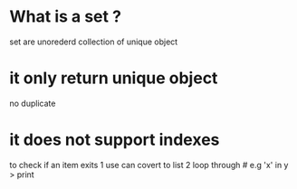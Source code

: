# What is a set ?
set are unorederd collection of unique object

# it only return unique object 
no duplicate 

# it does not support indexes
to check if an item exits 
1 use can covert to list 
2 loop through #
e.g 'x' in y > print
